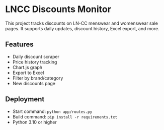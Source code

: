 
# LNCC Discounts Monitor

This project tracks discounts on LN-CC menswear and womenswear sale pages.
It supports daily updates, discount history, Excel export, and more.

## Features

- Daily discount scraper
- Price history tracking
- Chart.js graph
- Export to Excel
- Filter by brand/category
- New discounts page

## Deployment

- Start command: `python app/routes.py`
- Build command: `pip install -r requirements.txt`
- Python 3.10 or higher

